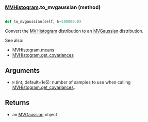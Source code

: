 ### [MVHistogram](MVHistogram.md).to_mvgaussian (method)


```py

def to_mvgaussian(self, N=100000.0)

```



Convert the [MVHistogram](MVHistogram.md) distribution to an [MVGaussian](MVGaussian.md) distribution.

See also:

* [MVHistogram.means](MVHistogram.means.md)
* [MVHistogram.get_covariances](MVHistogram.get_covariances.md)

Arguments
---------
* `N` (int, default=1e5): number of samples to use when calling
    [MVHistogram.get_covariances](MVHistogram.get_covariances.md).

Returns
--------
* an [MVGaussian](MVGaussian.md) object

